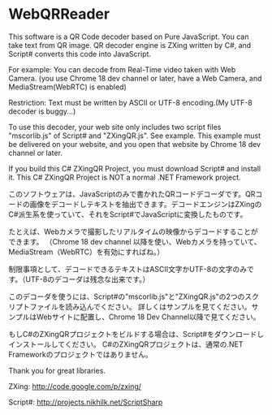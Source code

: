 WebQRReader
===========

This software is a QR Code decoder based on Pure JavaScript. You can take text from QR image. QR decoder engine is ZXing written by C#, and Script# converts this code into JavaScript.

For example:
 You can decode from Real-Time video taken with Web Camera.
 (you use Chrome 18 dev channel or later, have a Web Camera, and MediaStream(WebRTC) is enabled)

Restriction:
 Text must be written by ASCII or UTF-8 encoding.(My UTF-8 decoder is buggy...)

To use this decoder, your web site only includes two script files "mscorlib.js" of Script# and "ZXingQR.js".
See example. This example must be delivered on your website, and you open that website by Chrome 18 dev channel or later.

If you build this C# ZXingQR Project, you must download Script# and install it.
This C# ZXingQR Project is NOT a normal .NET Framework project.


このソフトウェアは、JavaScriptのみで書かれたQRコードデコーダです。QRコードの画像をデコードしテキストを抽出できます。デコードエンジンはZXingのC#派生系を使っていて、それをScript#でJavaScriptに変換したものです。

たとえば、Webカメラで撮影したリアルタイムの映像からデコードすることができます。
（Chrome 18 dev channel 以降を使い、Webカメラを持っていて、MediaStream（WebRTC）を有効にすればね。）

制限事項として、デコードできるテキストはASCII文字かUTF-8の文字のみです。（UTF-8のデコーダは残念な出来です。）

このデコーダを使うには、Script#の"mscorlib.js"と"ZXingQR.js"の2つのスクリプトファイルを読み込んでください。
詳しくはサンプルを見てください。サンプルはWebサイトに配置し、Chrome 18 Dev Channel以降で見てください。

もしC#のZXingQRプロジェクトをビルドする場合は、Script#をダウンロードしインストールしてください。
C#のZXingQRプロジェクトは、通常の.NET Frameworkのプロジェクトではありません。

Thank you for great libraries.

ZXing: http://code.google.com/p/zxing/

Script#: http://projects.nikhilk.net/ScriptSharp


